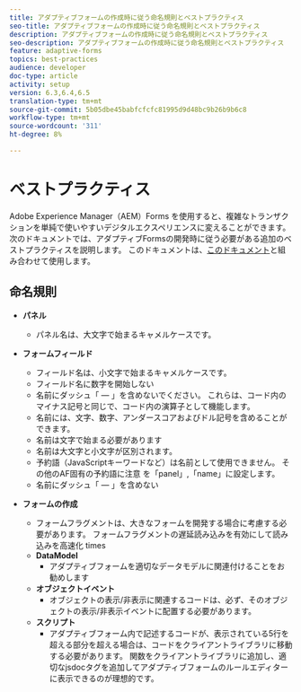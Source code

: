 ```yaml
---
title: アダプティブフォームの作成時に従う命名規則とベストプラクティス
seo-title: アダプティブフォームの作成時に従う命名規則とベストプラクティス
description: アダプティブフォームの作成時に従う命名規則とベストプラクティス
seo-description: アダプティブフォームの作成時に従う命名規則とベストプラクティス
feature: adaptive-forms
topics: best-practices
audience: developer
doc-type: article
activity: setup
version: 6.3,6.4,6.5
translation-type: tm+mt
source-git-commit: 5b05dbe45babfcfcfc81995d9d48bc9b26b9b6c8
workflow-type: tm+mt
source-wordcount: '311'
ht-degree: 8%

---
```


# ベストプラクティス

Adobe Experience Manager（AEM）Forms を使用すると、複雑なトランザクションを単純で使いやすいデジタルエクスペリエンスに変えることができます。次のドキュメントでは、アダプティブFormsの開発時に従う必要がある追加のベストプラクティスを説明します。 このドキュメントは、[このドキュメント](https://helpx.adobe.com/experience-manager/6-3/forms/using/adaptive-forms-best-practices.html#Overview)と組み合わせて使用します。

## 命名規則

* **パネル**
   * パネル名は、大文字で始まるキャメルケースです。

* **フォームフィールド**
   * フィールド名は、小文字で始まるキャメルケースです。
   * フィールド名に数字を開始しない
   * 名前にダッシュ「 — 」を含めないでください。 これらは、コード内のマイナス記号と同じで、コード内の演算子として機能します。
   * 名前には、文字、数字、アンダースコアおよびドル記号を含めることができます。
   * 名前は文字で始まる必要があります
   * 名前は大文字と小文字が区別されます。
   * 予約語（JavaScriptキーワードなど）は名前として使用できません。 その他のAF固有の予約語に注意   を「panel」,「name」に設定します。
   * 名前にダッシュ「 — 」を含めない
* **フォームの作成**
   * フォームフラグメントは、大きなフォームを開発する場合に考慮する必要があります。 フォームフラグメントの遅延読み込みを有効にして読み込みを高速化   times
   * **DataModel**
      * アダプティブフォームを適切なデータモデルに関連付けることをお勧めします
   * **オブジェクトイベント**
      * オブジェクトの表示/非表示に関連するコードは、必ず、そのオブジェクトの表示/非表示イベントに配置する必要があります。
   * **スクリプト**
      * アダプティブフォーム内で記述するコードが、表示されている5行を超える部分を超える場合は、コードをクライアントライブラリに移動する必要があります。 関数をクライアントライブラリに追加し、適切なjsdocタグを追加してアダプティブフォームのルールエディターに表示できるのが理想的です。


